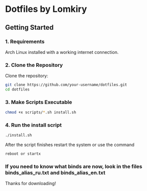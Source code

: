 # Dotfiles by Lomkiry

## Getting Started

### 1. Requirements
Arch Linux installed with a working internet connection.

### 2. Clone the Repository
Clone the repository:

```bash
git clone https://github.com/your-username/dotfiles.git
cd dotfiles
```
### 3. Make Scripts Executable
```bash
chmod +x scripts/*.sh install.sh
```
### 4. Run the install script
```bash
./install.sh
```
After the script finishes restart the system or use the command
```bash
reboot or startx
```
### If you need to know what binds are now, look in the files binds_alias_ru.txt and binds_alias_en.txt 
Thanks for downloading!
